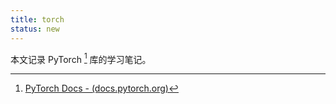 ```yaml
---
title: torch
status: new
---
```


本文记录 PyTorch [^pytorch] 库的学习笔记。

[^pytorch]: [PyTorch Docs - (docs.pytorch.org)](https://docs.pytorch.org/docs/stable/index.html)
